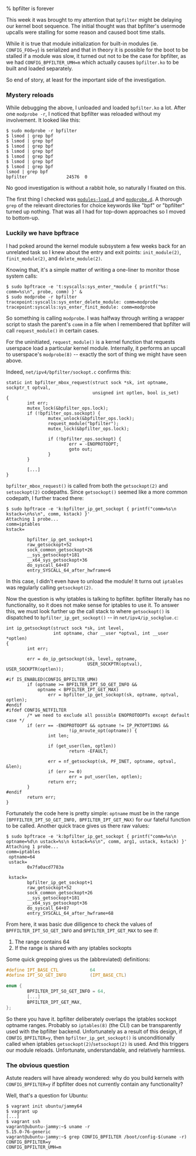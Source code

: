 % bpfilter is forever

This week it was brought to my attention that `bpfilter` might be delaying our
kernel boot sequence. The initial thought was that bpfilter's usermode upcalls
were stalling for some reason and caused boot time stalls.

While it is true that module initialization for built-in modules (ie.
`CONFIG_FOO=y`) is serialized and that in theory it is possible for the boot to
be stalled if a module was slow, it turned out not to be the case for bpfilter,
as we had `CONFIG_BPFILTER_UMH=m` which actually causes `bpfilter.ko` to be
built and loaded separately.

So end of story, at least for the important side of the investigation.

### Mystery reloads

While debugging the above, I unloaded and loaded `bpfilter.ko` a lot.  After
one `modprobe -r`, I noticed that bpfilter was reloaded without my involvement.
It looked like this:

```
$ sudo modprobe -r bpfilter
$ lsmod | grep bpf
$ lsmod | grep bpf
$ lsmod | grep bpf
$ lsmod | grep bpf
$ lsmod | grep bpf
$ lsmod | grep bpf
$ lsmod | grep bpf
lsmod | grep bpf
bpfilter               24576  0
```

No good investigation is without a rabbit hole, so naturally I fixated on this.

The first thing I checked was [`modules-load.d`][0] and [`modprobe.d`][1].  A
thorough `grep` of the relevant directories for choice keywords like "bpf" or
"bpfilter" turned up nothing. That was all I had for top-down approaches so I
moved to bottom-up.

### Luckily we have bpftrace

I had poked around the kernel module subsystem a few weeks back for an
unrelated task so I knew about the entry and exit points: `init_module(2)`,
`finit_module(2)`, and `delete_module(2)`.

Knowing that, it's a simple matter of writing a one-liner to monitor
those system calls:

```
$ sudo bpftrace -e 't:syscalls:sys_enter_*module { printf("%s: comm=%s\n", probe, comm) }' &
$ sudo modprobe -r bpfilter
tracepoint:syscalls:sys_enter_delete_module: comm=modprobe
tracepoint:syscalls:sys_enter_finit_module: comm=modprobe
```

So something is calling `modprobe`. I was halfway through writing a wrapper
script to stash the parent's `comm` in a file when I remembered that bpfilter
will call `request_module()` in certain cases.

For the uninitiated, `request_module()` is a kernel function that requests
userspace load a particular kernel module. Internally, it performs an upcall
to userspace's `modprobe(8)` -- exactly the sort of thing we might have seen
above.

Indeed, `net/ipv4/bpfilter/sockopt.c` confirms this:

``` {#function .c .numberLines startFrom="15"}
static int bpfilter_mbox_request(struct sock *sk, int optname, sockptr_t optval,
                                 unsigned int optlen, bool is_set)
{
        int err;
        mutex_lock(&bpfilter_ops.lock);
        if (!bpfilter_ops.sockopt) {
                mutex_unlock(&bpfilter_ops.lock);
                request_module("bpfilter");
                mutex_lock(&bpfilter_ops.lock);

                if (!bpfilter_ops.sockopt) {
                        err = -ENOPROTOOPT;
                        goto out;
                }
        }

        [...]
}
```

`bpfilter_mbox_request()` is called from both the `getsockopt(2)` and
`setsockopt(2)` codepaths. Since `getsockopt()` seemed like a more common
codepath, I further traced there:

```
$ sudo bpftrace -e 'k:bpfilter_ip_get_sockopt { printf("comm=%s\n kstack=\n%s\n", comm, kstack) }'
Attaching 1 probe...
comm=iptables
kstack=

        bpfilter_ip_get_sockopt+1
        raw_getsockopt+52
        sock_common_getsockopt+26
        __sys_getsockopt+181
        __x64_sys_getsockopt+36
        do_syscall_64+87
        entry_SYSCALL_64_after_hwframe+6

```

In this case, I didn't even have to unload the module! It turns out `iptables`
was regularly calling `getsockopt(2)`.

Now the question is why iptables is talking to bpfilter. bpfilter literally has
no functionality, so it does not make sense for iptables to use it. To answer this,
we must look further up the call stack to where `getsockopt()` is dispatched
to `bpfilter_ip_get_sockopt()` -- in `net/ipv4/ip_sockglue.c`:

``` {#function .c .numberLines startFrom="1803"}
int ip_getsockopt(struct sock *sk, int level,
                  int optname, char __user *optval, int __user *optlen)
{
        int err;

        err = do_ip_getsockopt(sk, level, optname,
                               USER_SOCKPTR(optval), USER_SOCKPTR(optlen));

#if IS_ENABLED(CONFIG_BPFILTER_UMH)
        if (optname >= BPFILTER_IPT_SO_GET_INFO &&
            optname < BPFILTER_IPT_GET_MAX)
                err = bpfilter_ip_get_sockopt(sk, optname, optval, optlen);
#endif
#ifdef CONFIG_NETFILTER
        /* we need to exclude all possible ENOPROTOOPTs except default case */
        if (err == -ENOPROTOOPT && optname != IP_PKTOPTIONS &&
                        !ip_mroute_opt(optname)) {
                int len;

                if (get_user(len, optlen))
                        return -EFAULT;

                err = nf_getsockopt(sk, PF_INET, optname, optval, &len);
                if (err >= 0)
                        err = put_user(len, optlen);
                return err;
        }
#endif
        return err;
}
```

Fortunately the code here is pretty simple: `optname` must be in the range
`[BPFFILTER_IPT_SO_GET_INFO, BPFILTER_IPT_GET_MAX)` for our fateful function
to be called. Another quick trace gives us there raw values:

```
$ sudo bpftrace -e 'k:bpfilter_ip_get_sockopt { printf("comm=%s\n optname=%d\n ustack=%s\n kstack=%s\n", comm, arg1, ustack, kstack) }'
Attaching 1 probe...
comm=iptables
 optname=64
 ustack=
        0x7fa0acd7783a

 kstack=
        bpfilter_ip_get_sockopt+1
        raw_getsockopt+52
        sock_common_getsockopt+26
        __sys_getsockopt+181
        __x64_sys_getsockopt+36
        do_syscall_64+87
        entry_SYSCALL_64_after_hwframe+68
```

From here, it was basic due dilligence to check the values of
`BPFFILTER_IPT_SO_GET_INFO` and `BPFILTER_IPT_GET_MAX` to see if:

1. The range contains 64
1. If the range is shared with any iptables sockopts

Some quick grepping gives us the (abbreviated) definitions:

```c
#define IPT_BASE_CTL            64
#define IPT_SO_GET_INFO         (IPT_BASE_CTL)

enum {
        BPFILTER_IPT_SO_GET_INFO = 64,
        [...]
        BPFILTER_IPT_GET_MAX,
};
```

So there you have it. bpfilter deliberately overlaps the iptables sockopt
optname ranges. Probably so `iptables(8)` (the CLI) can be transparently used
with the bpfilter backend. Unfortunately as a result of this design, if
`CONFIG_BPFILTER=y`, then `bpfilter_ip_get_sockopt()` is unconditionally called
when iptables `getsockopt(2)`/`setsockopt(2)` is used. And this triggers our
module reloads. Unfortunate, understandable, and relatively harmless.


### The obvious question

Astute readers will have already wondered: why do you build kernels with
`CONFIG_BPFILTER=y` if bpfilter does not currently contain any functionality?

Well, that's a question for Ubuntu:

```
$ vagrant init ubuntu/jammy64
$ vagrant up
[...]
$ vagrant ssh
vagrant@ubuntu-jammy:~$ uname -r
5.15.0-76-generic
vagrant@ubuntu-jammy:~$ grep CONFIG_BPFILTER /boot/config-$(uname -r)
CONFIG_BPFILTER=y
CONFIG_BPFILTER_UMH=m
```


[0]: https://www.freedesktop.org/software/systemd/man/modules-load.d.html
[1]: https://man7.org/linux/man-pages/man5/modprobe.d.5.html
